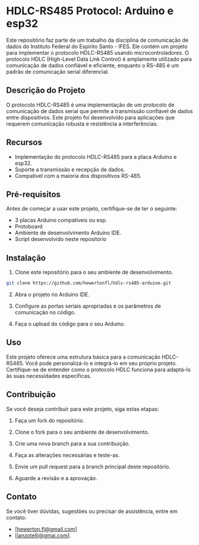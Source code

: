 # HDLC-RS485 Protocol: Arduino e esp32

Este repositório faz parte de um trabalho da disciplina de comunicação de dados do Instituto Federal do Espirito Santo - IFES. Ele contém um projeto para implementar o protocolo HDLC-RS485 usando microcontroladores. O protocolo HDLC (High-Level Data Link Control) é amplamente utilizado para comunicação de dados confiável e eficiente, enquanto o RS-485 é um padrão de comunicação serial diferencial.

## Descrição do Projeto

O protocolo HDLC-RS485 é uma implementação de um protocolo de comunicação de dados serial que permite a transmissão confiável de dados entre dispositivos. Este projeto foi desenvolvido para aplicações que requerem comunicação robusta e resistência a interferências.

## Recursos

-   Implementação do protocolo HDLC-RS485 para a placa Arduino e esp32.
-   Suporte a transmissão e recepção de dados.
-   Compatível com a maioria dos dispositivos RS-485.

## Pré-requisitos

Antes de começar a usar este projeto, certifique-se de ter o seguinte:

-   3 placas Arduino compatíveis ou esp.
-   Protoboard
-   Ambiente de desenvolvimento Arduino IDE.
-   Script desenvolvido neste repositório

## Instalação

1. Clone este repositório para o seu ambiente de desenvolvimento.

```bash
git clone https://github.com/hewertonfl/hdlc-rs485-arduino.git
```

2. Abra o projeto no Arduino IDE.

3. Configure as portas seriais apropriadas e os parâmetros de comunicação no código.

4. Faça o upload do código para o seu Arduino.

## Uso

Este projeto oferece uma estrutura básica para a comunicação HDLC-RS485. Você pode personalizá-lo e integrá-lo em seu próprio projeto. Certifique-se de entender como o protocolo HDLC funciona para adaptá-lo às suas necessidades específicas.

## Contribuição

Se você deseja contribuir para este projeto, siga estas etapas:

1. Faça um fork do repositório.

2. Clone o fork para o seu ambiente de desenvolvimento.

3. Crie uma nova branch para a sua contribuição.

4. Faça as alterações necessárias e teste-as.

5. Envie um pull request para a branch principal deste repositório.

6. Aguarde a revisão e a aprovação.

## Contato

Se você tiver dúvidas, sugestões ou precisar de assistência, entre em contato:

-   [hewerton.fl@gmail.com]
-   [ianzotelli@gmai.com].
